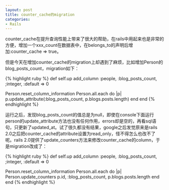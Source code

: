 ```yaml
---
layout: post
title: counter_cache的migration
categories:
- Rails
---
```

counter_cache在提升查询性能上带来了很大的帮助，在rails中用起来也是非常的方便，增加一个xxx_count在数据表中，在belongs_to的声明后增加:counter_cache => true。

但是今天在增加counter_cache的migration上却遇到了麻烦，比如增加Person的blog_posts_count，migration如下：

{% highlight ruby %}
def self.up
  add_column :people, :blog_posts_count, ;integer, :default => 0

  Person.reset_column_information
  Person.all.each do |p|
    p.update_attribute(:blog_posts_count, p.blogs.posts.length)
  end
end
{% endhighlight %}

运行之后，发现blog_posts_count的值总是为null，即使在console下面运行person的update_attribute方法也没有任何作用，errors却是空的，再看sql语句，只更新了updated_at。试了很久都没有结果，google之后发觉原来是rails 2.0之后把counter_cache的attribute设置为read_only，怪不得怎么也改不了呢。rails 2.0提供了update_counters方法来修改counter_cache的column，于是migration改成了：

{% highlight ruby %}
def self.up
  add_column :people, :blog_posts_count, ;integer, :default => 0

  Person.reset_column_information
  Person.all.each do |p|
    Person.update_counters p.id, :blog_posts_count, p.blogs.posts.length
  end
end
{% endhighlight %}

